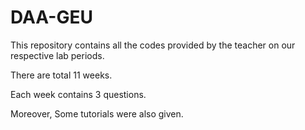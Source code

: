 # DAA-GEU

This repository contains all the codes provided by the teacher on our respective lab periods.

There are total 11 weeks.

Each week contains 3 questions.

Moreover, Some tutorials were also given.
